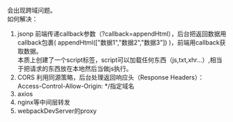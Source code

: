 会出现跨域问题。  
如何解决：
1. jsonp 
前端传递callback参数（?callback=appendHtml），后台把返回数据用callback包裹( appendHtml(["数据1","数据2","数据3"]) )，前端用callback获取数据。  
本质上创建了一个script标签，script可以加载任何东西（js,txt,xhr...）,相当于把请求的东西放在本地然后当做js执行。
2. CORS
利用同源策略，后台处理返回响应头（Response Headers）：Access-Control-Allow-Origin: */指定域名
3. axios
4. nginx等中间层转发
5. webpackDevServer的proxy
